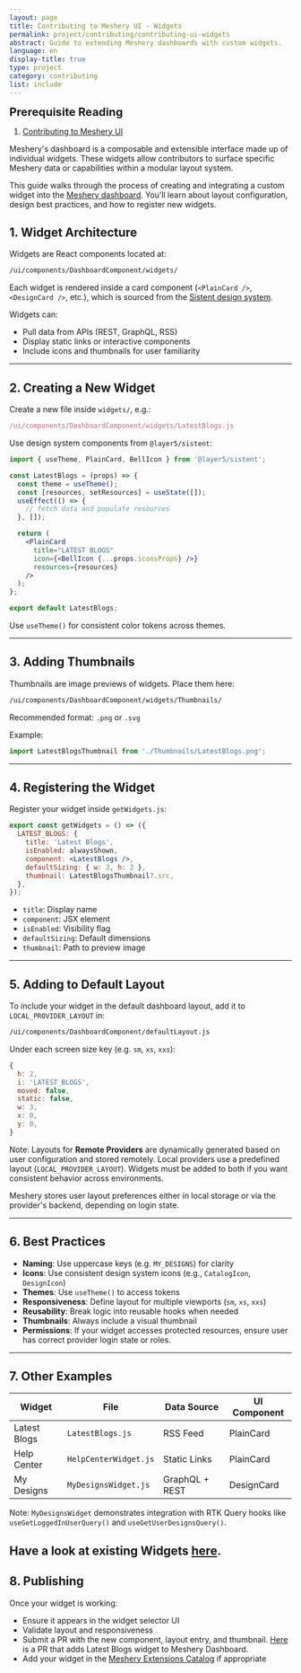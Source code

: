 ```yaml
---
layout: page
title: Contributing to Meshery UI - Widgets
permalink: project/contributing/contributing-ui-widgets
abstract: Guide to extending Meshery dashboards with custom widgets.
language: en
display-title: true
type: project
category: contributing
list: include
---
```


<div class="prereqs"><p><strong style="font-size: 20px;">Prerequisite Reading</strong></p>
  <ol><li><a href="contributing-ui">Contributing to Meshery UI</a></li></ol>
</div>

Meshery's dashboard is a composable and extensible interface made up of individual widgets. These widgets allow contributors to surface specific Meshery data or capabilities within a modular layout system.

This guide walks through the process of creating and integrating a custom widget into the [Meshery dashboard](https://playground.meshery.io/). You’ll learn about layout configuration, design best practices, and how to register new widgets.

## 1. Widget Architecture

Widgets are React components located at:
```bash
/ui/components/DashboardComponent/widgets/
```

Each widget is rendered inside a card component (`<PlainCard />`, `<DesignCard />`, etc.), which is sourced from the [Sistent design system](https://github.com/layer5io/sistent).

Widgets can:
- Pull data from APIs (REST, GraphQL, RSS)
- Display static links or interactive components
- Include icons and thumbnails for user familiarity

---

## 2. Creating a New Widget

Create a new file inside `widgets/`, e.g.:
```jsx
/ui/components/DashboardComponent/widgets/LatestBlogs.js
```

Use design system components from `@layer5/sistent`:
```jsx
import { useTheme, PlainCard, BellIcon } from '@layer5/sistent';

const LatestBlogs = (props) => {
  const theme = useTheme();
  const [resources, setResources] = useState([]);
  useEffect(() => {
    // fetch data and populate resources
  }, []);

  return (
    <PlainCard
      title="LATEST BLOGS"
      icon={<BellIcon {...props.iconsProps} />}
      resources={resources}
    />
  );
};

export default LatestBlogs;
```

Use `useTheme()` for consistent color tokens across themes.

---

## 3. Adding Thumbnails

Thumbnails are image previews of widgets. Place them here:
```bash
/ui/components/DashboardComponent/widgets/Thumbnails/
```

Recommended format: `.png` or `.svg`

Example:
```js
import LatestBlogsThumbnail from './Thumbnails/LatestBlogs.png';
```

---

## 4. Registering the Widget

Register your widget inside `getWidgets.js`:
```jsx
export const getWidgets = () => ({
  LATEST_BLOGS: {
    title: 'Latest Blogs',
    isEnabled: alwaysShown,
    component: <LatestBlogs />,  
    defaultSizing: { w: 3, h: 2 },
    thumbnail: LatestBlogsThumbnail?.src,
  },
});
```

- `title`: Display name
- `component`: JSX element
- `isEnabled`: Visibility flag
- `defaultSizing`: Default dimensions
- `thumbnail`: Path to preview image

---

## 5. Adding to Default Layout

To include your widget in the default dashboard layout, add it to `LOCAL_PROVIDER_LAYOUT` in:
```bash
/ui/components/DashboardComponent/defaultLayout.js
```

Under each screen size key (e.g. `sm`, `xs`, `xxs`):
```js
{
  h: 2,
  i: 'LATEST_BLOGS',
  moved: false,
  static: false,
  w: 3,
  x: 0,
  y: 0,
}
```

Note: Layouts for **Remote Providers** are dynamically generated based on user configuration and stored remotely. Local providers use a predefined layout (`LOCAL_PROVIDER_LAYOUT`). Widgets must be added to both if you want consistent behavior across environments.

Meshery stores user layout preferences either in local storage or via the provider's backend, depending on login state.

---

## 6. Best Practices

- **Naming**: Use uppercase keys (e.g. `MY_DESIGNS`) for clarity
- **Icons**: Use consistent design system icons (e.g., `CatalogIcon`, `DesignIcon`)
- **Themes**: Use `useTheme()` to access tokens
- **Responsiveness**: Define layout for multiple viewports (`sm`, `xs`, `xxs`)
- **Reusability**: Break logic into reusable hooks when needed
- **Thumbnails**: Always include a visual thumbnail
- **Permissions**: If your widget accesses protected resources, ensure user has correct provider login state or roles.

---

## 7. Other Examples

| Widget            | File                     | Data Source       | UI Component  |
|-------------------|--------------------------|-------------------|---------------|
| Latest Blogs      | `LatestBlogs.js`         | RSS Feed          | PlainCard     |
| Help Center       | `HelpCenterWidget.js`    | Static Links      | PlainCard     |
| My Designs        | `MyDesignsWidget.js`     | GraphQL + REST    | DesignCard    |

Note: `MyDesignsWidget` demonstrates integration with RTK Query hooks like `useGetLoggedInUserQuery()` and `useGetUserDesignsQuery()`.

Have a look at existing Widgets [here](https://github.com/meshery/meshery/tree/master/ui/components/DashboardComponent/widgets).
---

## 8. Publishing

Once your widget is working:
- Ensure it appears in the widget selector UI
- Validate layout and responsiveness
- Submit a PR with the new component, layout entry, and thumbnail. [Here](https://github.com/meshery/meshery/pull/13629) is a PR that adds Latest Blogs widget to Meshery Dashboard.
- Add your widget in the [Meshery Extensions Catalog](https://meshery.io/extensions) if appropriate

